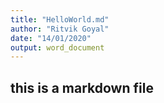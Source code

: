 ```yaml
---
title: "HelloWorld.md"
author: "Ritvik Goyal"
date: "14/01/2020"
output: word_document
---
```



## this is a markdown file

